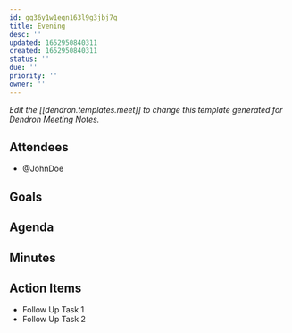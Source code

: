 ```yaml
---
id: gq36y1w1eqn163l9g3jbj7q
title: Evening
desc: ''
updated: 1652950840311
created: 1652950840311
status: ''
due: ''
priority: ''
owner: ''
---
```

_Edit the [[dendron.templates.meet]] to change this template generated for Dendron Meeting Notes._

## Attendees
<!-- Meeting attendees. If you prefix users with an '@', you can then optionally click Ctrl+Enter to create a note for that user. -->

- @JohnDoe

## Goals
<!-- Main objectives of the meeting -->

## Agenda
<!-- Agenda to be covered in the meeting -->

## Minutes
<!-- Notes of discussion occurring during the meeting -->

## Action Items
<!-- You can add any follow up items here. If they require more detail, you can use `Create Task Note` to create each follow up item as a separate note. -->

- Follow Up Task 1
- Follow Up Task 2
